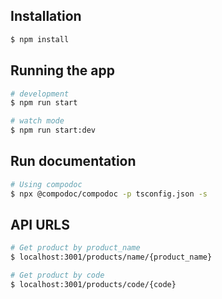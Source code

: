 ## Installation

```bash
$ npm install
```

## Running the app

```bash
# development
$ npm run start

# watch mode
$ npm run start:dev
```

## Run documentation

```bash
# Using compodoc
$ npx @compodoc/compodoc -p tsconfig.json -s
```

## API URLS

```bash
# Get product by product_name
$ localhost:3001/products/name/{product_name}

# Get product by code
$ localhost:3001/products/code/{code}
```
